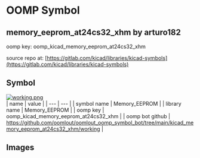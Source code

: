# OOMP Symbol  
## memory_eeprom_at24cs32_xhm  by arturo182  
  
oomp key: oomp_kicad_memory_eeprom_at24cs32_xhm  
  
source repo at: [https://gitlab.com/kicad/libraries/kicad-symbols](https://gitlab.com/kicad/libraries/kicad-symbols)  
## Symbol  
  
[![working.png](working_600.png)](working.png)  
| name | value | 
| --- | --- | 
| symbol name | Memory_EEPROM | 
| library name | Memory_EEPROM | 
| oomp key | oomp_kicad_memory_eeprom_at24cs32_xhm | 
| oomp bot github | https://github.com/oomlout/oomlout_oomp_symbol_bot/tree/main/kicad_memory_eeprom_at24cs32_xhm/working | 
## Images  
